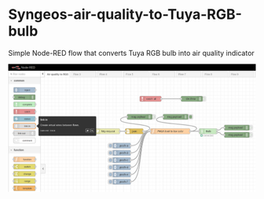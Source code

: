 # Syngeos-air-quality-to-Tuya-RGB-bulb
Simple Node-RED flow that converts Tuya RGB bulb into air quality indicator

![air-to-rgb](air-to-rgb.png)
